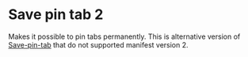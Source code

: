 # Save pin tab 2
Makes it possible to pin tabs permanently.
This is alternative version of [Save-pin-tab](https://chrome.google.com/webstore/detail/save-pin-tab/bkcpdcldomniehifhidlnjhmmodaiabj) that do not supported manifest version 2.

